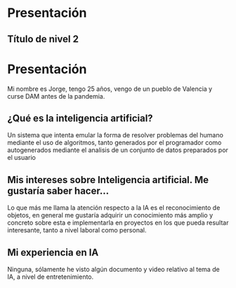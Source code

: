 # Presentación

## Título de nivel 2

# Presentación

Mi nombre es Jorge, tengo 25 años, vengo de un pueblo de Valencia y curse DAM antes de la pandemia.

## ¿Qué es la inteligencia artificial?

Un sistema que intenta emular la forma de resolver problemas del humano mediante el uso de algoritmos, tanto generados por el programador como autogenerados mediante el analisis de un conjunto de datos preparados por el usuario

## Mis intereses sobre Inteligencia artificial. Me gustaría saber hacer...

Lo que más me llama la atención respecto a la IA es el reconocimiento de objetos, en general me gustaría adquirir un conocimiento más amplio y concreto sobre esta e implementarla en proyectos en los que pueda resultar interesante, tanto a nivel laboral como personal.

## Mi experiencia en IA

Ninguna, sólamente he visto algún documento y video relativo al tema de IA, a nivel de entretenimiento. 